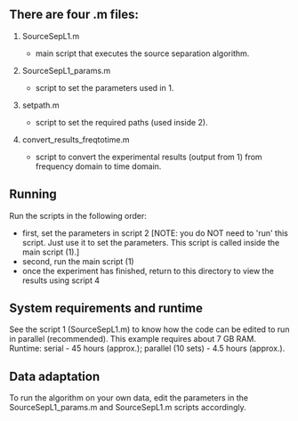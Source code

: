 ## There are four .m files:
  
1. SourceSepL1.m 
   - main script that executes the source separation algorithm.

2. SourceSepL1_params.m
   - script to set the parameters used in 1.

3. setpath.m
   - script to set the required paths (used inside 2).

4. convert_results_freqtotime.m
   - script to convert the experimental results (output from 1) from frequency domain to time domain.


## Running
   
Run the scripts in the following order:

- first, set the parameters in script 2
  [NOTE: you do NOT need to 'run' this script. Just use it to set the parameters. This script is called inside the main script (1).]
- second, run the main script (1)
- once the experiment has finished, return to this directory to view the results using script 4


## System requirements and runtime

See the script 1 (SourceSepL1.m) to know how the code can be edited to run in parallel (recommended).
This example requires about 7 GB RAM. Runtime: serial - 45 hours (approx.); parallel (10 sets) - 4.5 hours (approx.).


## Data adaptation

To run the algorithm on your own data, edit the parameters in the
SourceSepL1_params.m and SourceSepL1.m scripts accordingly.

